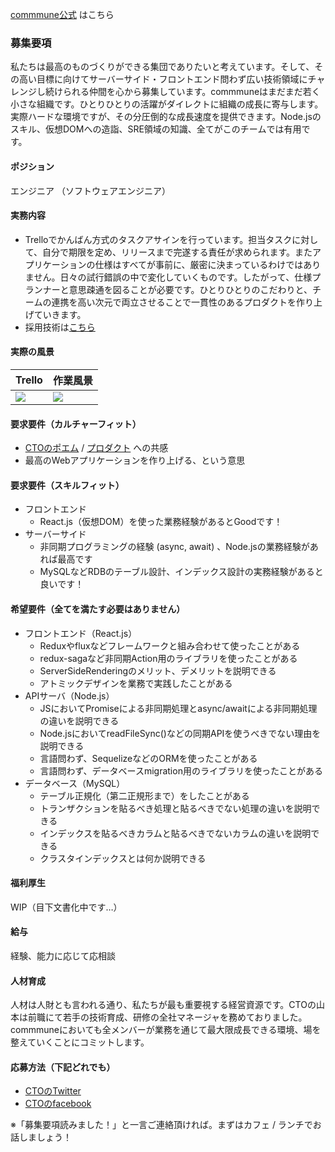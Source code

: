 [commmune公式](https://commmune.jp/) はこちら


### 募集要項
私たちは最高のものづくりができる集団でありたいと考えています。そして、その高い目標に向けてサーバーサイド・フロントエンド問わず広い技術領域にチャレンジし続けられる仲間を心から募集しています。commmuneはまだまだ若く小さな組織です。ひとりひとりの活躍がダイレクトに組織の成長に寄与します。実際ハードな環境ですが、その分圧倒的な成長速度を提供できます。Node.jsのスキル、仮想DOMへの造詣、SRE領域の知識、全てがこのチームでは有用です。


#### ポジション
エンジニア （ソフトウェアエンジニア）


#### 実務内容
 - Trelloでかんばん方式のタスクアサインを行っています。担当タスクに対して、自分で期限を定め、リリースまで完遂する責任が求められます。またアプリケーションの仕様はすべてが事前に、厳密に決まっているわけではありません。日々の試行錯誤の中で変化していくものです。したがって、仕様プランナーと意思疎通を図ることが必要です。ひとりひとりのこだわりと、チームの連携を高い次元で両立させることで一貫性のあるプロダクトを作り上げていきます。
- 採用技術は[こちら](https://commmune.hatenablog.com/entry/commmune-architecture)


#### 実際の風景

| Trello | 作業風景 |
| ---    |      ---|
|<img src="https://user-images.githubusercontent.com/6558862/67187545-665f4e00-f425-11e9-9d5f-871d37b57b9c.png" />|<img src="https://user-images.githubusercontent.com/6558862/67185954-f1d6e000-f421-11e9-966e-ccc0a02e3933.png" />|

 
#### 要求要件（カルチャーフィット）
 - [CTOのポエム](/cto-poem.md) / [プロダクト](https://commmune.jp/) への共感
 - 最高のWebアプリケーションを作り上げる、という意思


#### 要求要件（スキルフィット）
 - フロントエンド
     - React.js（仮想DOM）を使った業務経験があるとGoodです！
 - サーバーサイド
     - 非同期プログラミングの経験 (async, await) 、Node.jsの業務経験があれば最高です
     - MySQLなどRDBのテーブル設計、インデックス設計の実務経験があると良いです！


#### 希望要件（全てを満たす必要はありません）
 - フロントエンド（React.js）
     - Reduxやfluxなどフレームワークと組み合わせて使ったことがある
     - redux-sagaなど非同期Action用のライブラリを使ったことがある
     - ServerSideRenderingのメリット、デメリットを説明できる
     - アトミックデザインを業務で実践したことがある
 - APIサーバ（Node.js）
     - JSにおいてPromiseによる非同期処理とasync/awaitによる非同期処理の違いを説明できる
     - Node.jsにおいてreadFileSync()などの同期APIを使うべきでない理由を説明できる
     - 言語問わず、SequelizeなどのORMを使ったことがある
     - 言語問わず、データベースmigration用のライブラリを使ったことがある
 - データベース（MySQL）
     - テーブル正規化（第二正規形まで）をしたことがある
     - トランザクションを貼るべき処理と貼るべきでない処理の違いを説明できる
     - インデックスを貼るべきカラムと貼るべきでないカラムの違いを説明できる
     - クラスタインデックスとは何か説明できる


#### 福利厚生
WIP（目下文書化中です…）


#### 給与
経験、能力に応じて応相談


#### 人材育成
人材は人財とも言われる通り、私たちが最も重要視する経営資源です。CTOの山本は前職にて若手の技術育成、研修の全社マネージャを務めておりました。commmuneにおいても全メンバーが業務を通じて最大限成長できる環境、場を整えていくことにコミットします。


#### 応募方法（下記どれでも）
* [CTOのTwitter](https://twitter.com/ay_at_commmune)
* [CTOのfacebook](https://www.facebook.com/akihiro.yamamoto.330)

※「募集要項読みました！」と一言ご連絡頂ければ。まずはカフェ / ランチでお話しましょう！
